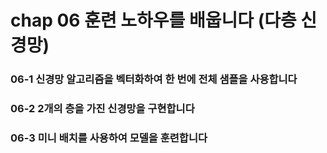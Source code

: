 # chap 06 훈련 노하우를 배웁니다 (다층 신경망)

### 06-1 신경망 알고리즘을 벡터화하여 한 번에 전체 샘플을 사용합니다

### 06-2 2개의 층을 가진 신경망을 구현합니다

### 06-3 미니 배치를 사용하여 모델을 훈련합니다